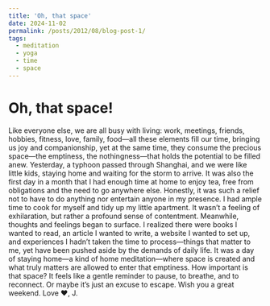 ```yaml
---
title: 'Oh, that space'
date: 2024-11-02
permalink: /posts/2012/08/blog-post-1/
tags:
  - meditation
  - yoga
  - time
  - space
---
```

Oh, that space!
======
Like everyone else, we are all busy with living: work, meetings, friends, hobbies, fitness, love, family, food—all these elements fill our time, bringing us joy and companionship, yet at the same time, they consume the precious space—the emptiness, the nothingness—that holds the potential to be filled anew.
Yesterday, a typhoon passed through Shanghai, and we were like little kids, staying home and waiting for the storm to arrive. It was also the first day in a month that I had enough time at home to enjoy tea, free from obligations and the need to go anywhere else.
Honestly, it was such a relief not to have to do anything nor entertain anyone in my presence. I had ample time to cook for myself and tidy up my little apartment. It wasn’t a feeling of exhilaration, but rather a profound sense of contentment.
Meanwhile, thoughts and feelings began to surface. I realized there were books I wanted to read, an article I wanted to write, a website I wanted to set up, and experiences I hadn’t taken the time to process—things that matter to me, yet have been pushed aside by the demands of daily life.
It was a day of staying home—a kind of home meditation—where space is created and what truly matters are allowed to enter that emptiness.
How important is that space? It feels like a gentle reminder to pause, to breathe, and to reconnect.
Or maybe it’s just an excuse to escape. 
Wish you a great weekend.
Love ❤️,
J.

